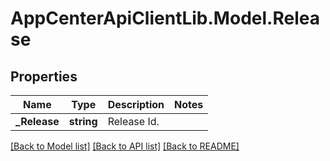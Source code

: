 # AppCenterApiClientLib.Model.Release
## Properties

Name | Type | Description | Notes
------------ | ------------- | ------------- | -------------
**_Release** | **string** | Release Id.  | 

[[Back to Model list]](../README.md#documentation-for-models) [[Back to API list]](../README.md#documentation-for-api-endpoints) [[Back to README]](../README.md)


